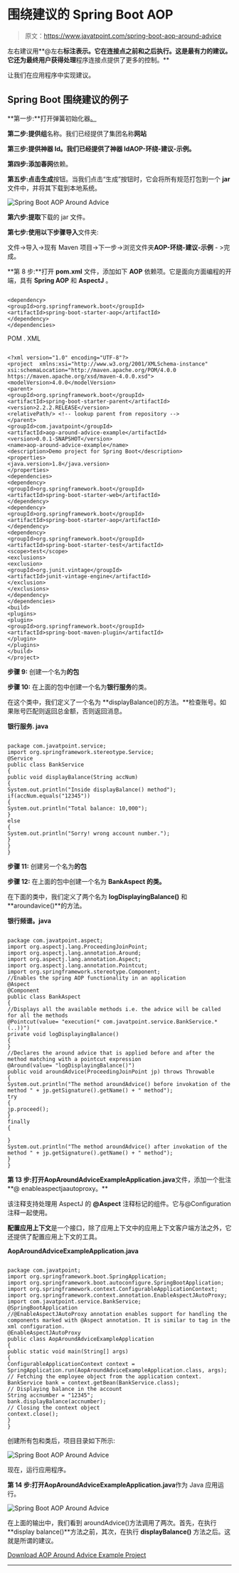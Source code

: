 # 围绕建议的 Spring Boot AOP

> 原文：<https://www.javatpoint.com/spring-boot-aop-around-advice>

左右建议用**@左右**标注表示。它在连接点之前和之后执行。这是最有力的建议。它还为最终用户获得处理**程序连接点提供了更多的控制。**

让我们在应用程序中实现建议。

## Spring Boot 围绕建议的例子

**第一步:**打开弹簧初始化器[。](https://start.spring.io)

**第二步:**提供**组**名称。我们已经提供了集团名称**网站**

**第三步:**提供**神器 Id。**我们已经提供了神器 Id**AOP-环绕-建议-示例。**

**第四步:**添加**春网**依赖。

**第五步:**点击**生成**按钮。当我们点击“生成”按钮时，它会将所有规范打包到一个 **jar** 文件中，并将其下载到本地系统。

![Spring Boot AOP Around Advice](../img/fc3fe37c745086ed92451c369bc85b97.png)

**第六步:提取**下载的 jar 文件。

**第七步:使用以下步骤导入**文件夹:

文件->导入->现有 Maven 项目->下一步->浏览文件夹**AOP-环绕-建议-示例** - >完成。

**第 8 步:**打开 **pom.xml** 文件，添加如下 **AOP** 依赖项。它是面向方面编程的开端，具有 **Spring AOP** 和 **AspectJ** 。

```

<dependency>
<groupId>org.springframework.boot</groupId>
<artifactId>spring-boot-starter-aop</artifactId>
</dependency>
</dependencies>

```

POM . XML

```

<?xml version="1.0" encoding="UTF-8"?>
<project  xmlns:xsi="http://www.w3.org/2001/XMLSchema-instance" xsi:schemaLocation="http://maven.apache.org/POM/4.0.0 https://maven.apache.org/xsd/maven-4.0.0.xsd">
<modelVersion>4.0.0</modelVersion>
<parent>
<groupId>org.springframework.boot</groupId>
<artifactId>spring-boot-starter-parent</artifactId>
<version>2.2.2.RELEASE</version>
<relativePath/> <!-- lookup parent from repository -->
</parent>
<groupId>com.javatpoint</groupId>
<artifactId>aop-around-advice-example</artifactId>
<version>0.0.1-SNAPSHOT</version>
<name>aop-around-advice-example</name>
<description>Demo project for Spring Boot</description>
<properties>
<java.version>1.8</java.version>
</properties>
<dependencies>
<dependency>
<groupId>org.springframework.boot</groupId>
<artifactId>spring-boot-starter-web</artifactId>
</dependency>
<dependency>
<groupId>org.springframework.boot</groupId>
<artifactId>spring-boot-starter-aop</artifactId>
</dependency>
<dependency>
<groupId>org.springframework.boot</groupId>
<artifactId>spring-boot-starter-test</artifactId>
<scope>test</scope>
<exclusions>
<exclusion>
<groupId>org.junit.vintage</groupId>
<artifactId>junit-vintage-engine</artifactId>
</exclusion>
</exclusions>
</dependency>
</dependencies>
<build>
<plugins>
<plugin>
<groupId>org.springframework.boot</groupId>
<artifactId>spring-boot-maven-plugin</artifactId>
</plugin>
</plugins>
</build>
</project>

```

**步骤 9:** 创建一个名为**的包**

**步骤 10:** 在上面的包中创建一个名为**银行服务**的类。

在这个类中，我们定义了一个名为 **displayBalance()的方法。**检查账号。如果账号匹配则返回总金额，否则返回消息。

**银行服务. java**

```

package com.javatpoint.service;
import org.springframework.stereotype.Service;
@Service
public class BankService 
{
public void displayBalance(String accNum) 
{
System.out.println("Inside displayBalance() method");
if(accNum.equals("12345")) 
{
System.out.println("Total balance: 10,000");
}
else 
{
System.out.println("Sorry! wrong account number.");
}
}
}

```

**步骤 11:** 创建另一个名为**的包**

**步骤 12:** 在上面的包中创建一个名为 **BankAspect 的类。**

在下面的类中，我们定义了两个名为 **logDisplayingBalance()** 和**aroundavice()**的方法。

**银行频谱。java**

```

package com.javatpoint.aspect;
import org.aspectj.lang.ProceedingJoinPoint;
import org.aspectj.lang.annotation.Around;
import org.aspectj.lang.annotation.Aspect;
import org.aspectj.lang.annotation.Pointcut;
import org.springframework.stereotype.Component;
//Enables the spring AOP functionality in an application
@Aspect
@Component
public class BankAspect
{
//Displays all the available methods i.e. the advice will be called for all the methods
@Pointcut(value= "execution(* com.javatpoint.service.BankService.*(..))")
private void logDisplayingBalance() 
{ 
}
//Declares the around advice that is applied before and after the method matching with a pointcut expression
@Around(value= "logDisplayingBalance()")
public void aroundAdvice(ProceedingJoinPoint jp) throws Throwable 
{
System.out.println("The method aroundAdvice() before invokation of the method " + jp.getSignature().getName() + " method");
try 
{
jp.proceed();
} 
finally 
{

}
System.out.println("The method aroundAdvice() after invokation of the method " + jp.getSignature().getName() + " method");
}
}

```

**第 13 步:**打开**AopAroundAdviceExampleApplication.java**文件，添加一个批注**@ enableaspectjaautoproxy。**

该注释支持处理用 AspectJ 的 **@Aspect** 注释标记的组件。它与@Configuration 注释一起使用。

**配置应用上下文**是一个接口，除了应用上下文中的应用上下文客户端方法之外，它还提供了配置应用上下文的工具。

**AopAroundAdviceExampleApplication.java**

```

package com.javatpoint;
import org.springframework.boot.SpringApplication;
import org.springframework.boot.autoconfigure.SpringBootApplication;
import org.springframework.context.ConfigurableApplicationContext;
import org.springframework.context.annotation.EnableAspectJAutoProxy;
import com.javatpoint.service.BankService;
@SpringBootApplication
//@EnableAspectJAutoProxy annotation enables support for handling the components marked with @Aspect annotation. It is similar to tag in the xml configuration.
@EnableAspectJAutoProxy
public class AopAroundAdviceExampleApplication 
{
public static void main(String[] args) 
{
ConfigurableApplicationContext context = SpringApplication.run(AopAroundAdviceExampleApplication.class, args);
// Fetching the employee object from the application context.
BankService bank = context.getBean(BankService.class);
// Displaying balance in the account
String accnumber = "12345";
bank.displayBalance(accnumber);
// Closing the context object
context.close();
}
}

```

创建所有包和类后，项目目录如下所示:

![Spring Boot AOP Around Advice](../img/22be4167070696b9ddeab3fc7ee8eca4.png)

现在，运行应用程序。

**第 14 步:**打开**AopAroundAdviceExampleApplication.java**作为 Java 应用运行。

![Spring Boot AOP Around Advice](../img/5a8d7df742034af0554eb55eaee9e21a.png)

在上面的输出中，我们看到 aroundAdvice()方法调用了两次。首先，在执行**display balance()**方法之前，其次，在执行 **displayBalance()** 方法之后。这就是所谓的建议。

[Download AOP Around Advice Example Project](https://static.javatpoint.com/springboot/download/aop-around-advice-example.zip)

* * *